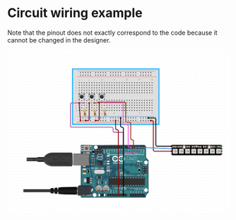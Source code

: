 # Circuit wiring example

Note that the pinout does not exactly correspond to the code because it cannot be changed in the designer.

![circuit.PNG](arduino/circuit.PNG)
